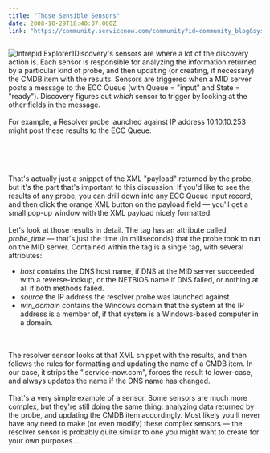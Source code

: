 ```yaml
---
title: "Those Sensible Sensors"
date: 2008-10-29T18:40:07.000Z
link: "https://community.servicenow.com/community?id=community_blog&sys_id=6d8ce6e1dbd0dbc01dcaf3231f96192a"
---
```

<p><img __jive_id="6523" alt="Intrepid Explorer1" class="jive-image" style="width: imagecache/Small/SlightlyLoony/intrepid_explorer1.jpg; height: auto;" />Discovery's sensors are where a lot of the discovery action is. Each sensor is responsible for analyzing the information returned by a particular kind of probe, and then updating (or creating, if necessary) the CMDB item with the results. Sensors are triggered when a MID server posts a message to the ECC Queue (with Queue = "input" and State = "ready"). Discovery figures out <i>which</i> sensor to trigger by looking at the other fields in the message.<br /><br />For example, a Resolver probe launched against IP address 10.10.10.253 might post these results to the ECC Queue:<br /><div style="margin-left:15px;font-family:courier;"><br /><br />&nbsp;&nbsp;&nbsp;<br /></div><br />That's actually just a snippet of the XML "payload" returned by the probe, but it's the part that's important to this discussion. If you'd like to see the results of any probe, you can drill down into any ECC Queue input record, and then click the orange XML button on the payload field — you'll get a small pop-up window with the XML payload nicely formatted.<br /><br />Let's look at those results in detail. The  tag has an attribute called <i>probe_time</i> — that's just the time (in milliseconds) that the probe took to run on the MID server. Contained within the  tag is a single  tag, with several attributes: <ul><li><i>host</i> contains the DNS host name, if DNS at the MID server succeeded with a reverse-lookup, or the NETBIOS name if DNS failed, or nothing at all if both methods failed.</li><li><i>source</i> the IP address the resolver probe was launched against</li><li><i>win_domain</i> contains the Windows domain that the system at the IP address is a member of, if that system is a Windows-based computer in a domain.</li></ul><br /><br />The resolver sensor looks at that XML snippet with the results, and then follows the rules for formatting and updating the name of a CMDB item. In our case, it strips the ".service-now.com", forces the result to lower-case, and always updates the name if the DNS name has changed. <br /><br />That's a very simple example of a sensor. Some sensors are much more complex, but they're still doing the same thing: analyzing data returned by the probe, and updating the CMDB item accordingly. Most likely you'll never have any need to make (or even modify) these complex sensors — the resolver sensor is probably quite similar to one you might want to create for your own purposes...</p>